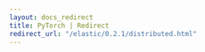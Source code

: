 ```yaml
---
layout: docs_redirect
title: PyTorch | Redirect
redirect_url: "/elastic/0.2.1/distributed.html"
---
```

